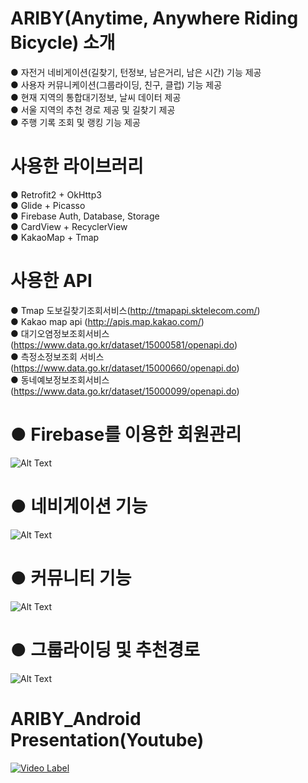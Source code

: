 # ARIBY(Anytime, Anywhere Riding Bicycle) 소개
● 자전거 네비게이션(길찾기, 턴정보, 남은거리, 남은 시간) 기능 제공  
● 사용자 커뮤니케이션(그룹라이딩, 친구, 클럽) 기능 제공  
● 현재 지역의 통합대기정보, 날씨 데이터 제공  
● 서울 지역의 추천 경로 제공 및 길찾기 제공  
● 주행 기록 조회 및 랭킹 기능 제공
  
# 사용한 라이브러리
● Retrofit2 + OkHttp3  
● Glide + Picasso  
● Firebase Auth, Database, Storage  
● CardView + RecyclerView  
● KakaoMap + Tmap  

# 사용한 API
● Tmap 도보길찾기조회서비스(http://tmapapi.sktelecom.com/)  
● Kakao map api (http://apis.map.kakao.com/)  
● 대기오염정보조회서비스 (https://www.data.go.kr/dataset/15000581/openapi.do)  
● 측정소정보조회 서비스 (https://www.data.go.kr/dataset/15000660/openapi.do)  
● 동네예보정보조회서비스 (https://www.data.go.kr/dataset/15000099/openapi.do)  
  
# ● Firebase를 이용한 회원관리
![Alt Text](https://github.com/el-embedded-linux/Ariby_ANDROID/blob/master/app/src/main/res/drawable/1.gif)
  
  
# ● 네비게이션 기능
![Alt Text](https://github.com/el-embedded-linux/Ariby_ANDROID/blob/master/app/src/main/res/drawable/3.gif)
  
  
# ● 커뮤니티 기능
![Alt Text](https://github.com/el-embedded-linux/Ariby_ANDROID/blob/master/app/src/main/res/drawable/2.gif)
  
  
# ● 그룹라이딩 및 추천경로
![Alt Text](https://github.com/el-embedded-linux/Ariby_ANDROID/blob/master/app/src/main/res/drawable/4.gif)
  

  
  
# ARIBY_Android Presentation(Youtube)
[![Video Label](https://img.youtube.com/vi/krIY7ZB1JHI/0.jpg)](https://www.youtube.com/watch?v=krIY7ZB1JHI)
